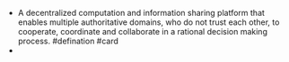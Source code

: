 - A decentralized computation and information sharing platform that enables multiple authoritative domains, who do not trust each other, to cooperate, coordinate and collaborate in a rational decision making process. #defination #card
-